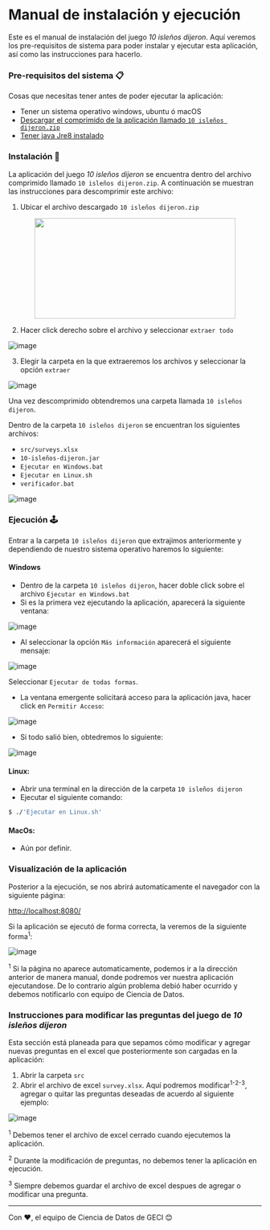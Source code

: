 # Manual de instalación y ejecución

Este es el manual de instalación del juego _10 isleños dijeron_. Aquí veremos los pre-requisitos de sistema para poder instalar y ejecutar esta aplicación, así como las instrucciones para hacerlo.

### Pre-requisitos del sistema 📋

Cosas que necesitas tener antes de poder ejecutar la aplicación:
- Tener un sistema operativo windows, ubuntu ó macOS
- [Descargar el comprimido de la aplicación llamado `10 isleños dijeron.zip`](https://drive.google.com/file/d/1HZ3-3eFd9Eqhr25x3BohHmzpRPeqenEu/view?usp=sharing)
- [Tener java Jre8 instalado](https://drive.google.com/file/d/1fsPZxkXY4lly9LJyNBw0ZrnrhmdTVgRX/view?usp=sharing)


### Instalación 🔧

La aplicación del juego _10 isleños dijeron_ se encuentra dentro del archivo comprimido llamado `10 isleños dijeron.zip`.
A continuación se muestran las instrucciones para descomprimir este archivo:
1. Ubicar el archivo descargado `10 isleños dijeron.zip`

<p align="center">
<img
src="https://user-images.githubusercontent.com/9456708/115905363-daafee80-a41a-11eb-9b2d-81e1a5f977de.png"
width="400" height="200">
</p>

2. Hacer click derecho sobre el archivo y seleccionar `extraer todo`

![image](https://user-images.githubusercontent.com/9456708/115905851-8c4f1f80-a41b-11eb-9ee0-0bd7d1aa61d6.png)

3. Elegir la carpeta en la que extraeremos los archivos y seleccionar la opción `extraer`

![image](https://user-images.githubusercontent.com/9456708/115905916-aab51b00-a41b-11eb-8807-9aa49dc77d34.png)

Una vez descomprimido obtendremos una carpeta llamada `10 isleños dijeron`.

Dentro de la carpeta `10 isleños dijeron` se encuentran los siguientes archivos:
- `src/surveys.xlsx`
- `10-isleños-dijeron.jar`
- `Ejecutar en Windows.bat`
- `Ejecutar en Linux.sh`
- `verificador.bat`

![image](https://user-images.githubusercontent.com/9456708/115907538-dfc26d00-a41d-11eb-85d5-decc9257fd22.png)

### Ejecución 🕹
Entrar a la carpeta `10 isleños dijeron` que extrajimos anteriormente y dependiendo de nuestro sistema operativo haremos lo siguiente:

#### Windows
- Dentro de la carpeta `10 isleños dijeron`, hacer doble click sobre el archivo `Ejecutar en Windows.bat` 
- Si es la primera vez ejecutando la aplicación, aparecerá la siguiente ventana:

![image](https://user-images.githubusercontent.com/9456708/115908158-a5a59b00-a41e-11eb-9314-467fbb4fee34.png)

- Al seleccionar la opción `Más información` aparecerá el siguiente mensaje:

![image](https://user-images.githubusercontent.com/9456708/115908201-b6eea780-a41e-11eb-86bc-d91365b19794.png)

Seleccionar `Ejecutar de todas formas`.

- La ventana emergente solicitará acceso para la aplicación java, hacer click en `Permitir Acceso`:
 
![image](https://user-images.githubusercontent.com/9456708/115612776-7a953d00-a2a0-11eb-9e12-2e7e42d02dc8.png)

- Si todo salió bien, obtedremos lo siguiente:

![image](https://user-images.githubusercontent.com/9456708/115908785-75123100-a41f-11eb-8ade-0d9813b12b27.png)

#### Linux:
- Abrir una terminal en la dirección de la carpeta `10 isleños dijeron`
- Ejecutar el siguiente comando:

```bash
$ ./'Ejecutar en Linux.sh'
```

#### MacOs:
- Aún por definir.

### Visualización de la aplicación
Posterior a la ejecución, se nos abrirá automaticamente el navegador con la siguiente página:

[http://localhost:8080/](http://localhost:8080/)

Si la aplicación se ejecutó de forma correcta, la veremos de la siguiente forma<sup>1</sup>:

![image](https://user-images.githubusercontent.com/9456708/115908995-bb679000-a41f-11eb-9071-c68a7409e968.png)


<sup>1</sup> Si la página no aparece automaticamente, podemos ir a la dirección anterior de manera
manual, donde podremos ver nuestra aplicación ejecutandose. De lo contrario algún problema debió
haber ocurrido y debemos notificarlo con equipo de Ciencia de Datos.

### Instrucciones para modificar las preguntas del juego de _10 isleños dijeron_
Esta sección está planeada para que sepamos cómo modificar y agregar nuevas preguntas en el excel
que posteriormente son cargadas en la aplicación:
1. Abrir la carpeta `src`
2. Abrir el archivo de excel `survey.xlsx`. Aquí podremos modificar<sup>1-</sup><sup>2-</sup><sup>3</sup>, agregar o quitar las preguntas deseadas de acuerdo al siguiente ejemplo:


![image](https://user-images.githubusercontent.com/9456708/115909323-392b9b80-a420-11eb-8adb-1f2689be8c10.png)

<sup>1</sup> Debemos tener el archivo de excel cerrado cuando ejecutemos la aplicación.

<sup>2</sup> Durante la modificación de preguntas, no debemos tener la aplicación en ejecución.

<sup>3</sup> Siempre debemos guardar el archivo de excel despues de agregar o modificar una pregunta.

---
Con ❤️, el equipo de Ciencia de Datos de GECI 😊
